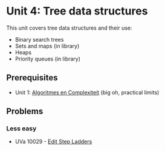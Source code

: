 # Unit 4: Tree data structures
This unit covers tree data structures and their use:
- Binary search trees
- Sets and maps (in library)
- Heaps
- Priority queues (in library)

## Prerequisites
- Unit 1: [Algoritmes en Complexiteit](../01-complexity/README-nl.md) (big oh, practical limits)

## Problems

### Less easy
- UVa 10029 - [Edit Step Ladders](https://uva.onlinejudge.org/external/100/10029.pdf)
